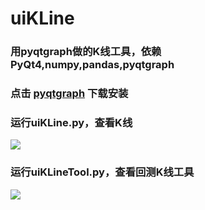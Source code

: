 ﻿# uiKLine
### 用pyqtgraph做的K线工具，依赖 PyQt4,numpy,pandas,pyqtgraph
### 点击 [pyqtgraph](http://www.pyqtgraph.org/) 下载安装
### 运行uiKLine.py，查看K线

![](https://raw.githubusercontent.com/moonnejs/uiKLine/master/KLine.png?sanitize=true)

### 运行uiKLineTool.py，查看回测K线工具
![](https://raw.githubusercontent.com/moonnejs/uiKLine/master/KLineTool.png?sanitize=true)
